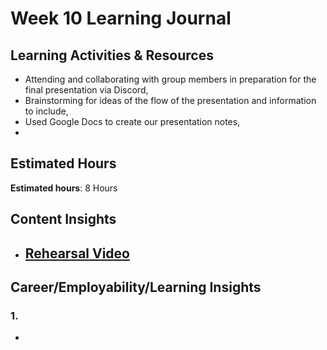 # Week 10 Learning Journal <br/>

## Learning Activities & Resources
* Attending and collaborating with group members in preparation for the final presentation via Discord,
* Brainstorming for ideas of the flow of the presentation and information to include,
* Used Google Docs to create our presentation notes,
* 

## Estimated Hours
**Estimated hours**: 8 Hours

## Content Insights
* [Rehearsal Video](https://youtu.be/Ah6cvphD-U0) 
  - 



## Career/Employability/Learning Insights

### 1. <br>
  -  

